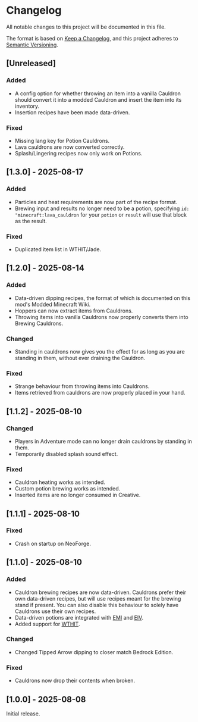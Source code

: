 # Changelog
All notable changes to this project will be documented in this file.

The format is based on [Keep a Changelog](https://keepachangelog.com/en/1.0.0/),
and this project adheres to [Semantic Versioning](https://semver.org/spec/v2.0.0.html).

## [Unreleased]

### Added
- A config option for whether throwing an item into a vanilla Cauldron should convert it into a modded Cauldron and insert the item into its inventory.
- Insertion recipes have been made data-driven.

### Fixed
- Missing lang key for Potion Cauldrons.
- Lava cauldrons are now converted correctly.
- Splash/Lingering recipes now only work on Potions.

## [1.3.0] - 2025-08-17

### Added
- Particles and heat requirements are now part of the recipe format.
- Brewing input and results no longer need to be a potion, specifying `id: "minecraft:lava_cauldron` for your `potion` or `result` will use that block as the result.

### Fixed
- Duplicated item list in WTHIT/Jade.

## [1.2.0] - 2025-08-14

### Added
- Data-driven dipping recipes, the format of which is documented on this mod's Modded Minecraft Wiki.
- Hoppers can now extract items from Cauldrons.
- Throwing items into vanilla Cauldrons now properly converts them into Brewing Cauldrons.

### Changed
- Standing in cauldrons now gives you the effect for as long as you are standing in them, without ever draining the Cauldron.

### Fixed
- Strange behaviour from throwing items into Cauldrons.
- Items retrieved from cauldrons are now properly placed in your hand.

## [1.1.2] - 2025-08-10

### Changed
- Players in Adventure mode can no longer drain cauldrons by standing in them.
- Temporarily disabled splash sound effect.

### Fixed
- Cauldron heating works as intended.
- Custom potion brewing works as intended.
- Inserted items are no longer consumed in Creative.

## [1.1.1] - 2025-08-10

### Fixed
- Crash on startup on NeoForge.

## [1.1.0] - 2025-08-10

### Added
- Cauldron brewing recipes are now data-driven. Cauldrons prefer their own data-driven recipes, but will use recipes meant for the brewing stand if present. You can also disable this behaviour to solely have Cauldrons use their own recipes.
- Data-driven potions are integrated with [EMI](https://modrinth.com/mod/emi) and [EIV](https://modrinth.com/mod/eiv).
- Added support for [WTHIT](https://modrinth.com/mod/wthit).

### Changed
- Changed Tipped Arrow dipping to closer match Bedrock Edition.

### Fixed
- Cauldrons now drop their contents when broken.

## [1.0.0] - 2025-08-08

Initial release.